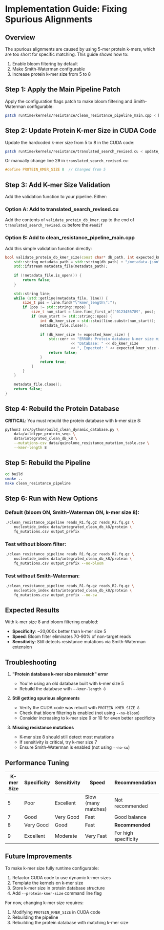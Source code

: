 # Implementation Guide: Fixing Spurious Alignments

## Overview
The spurious alignments are caused by using 5-mer protein k-mers, which are too short for specific matching. This guide shows how to:
1. Enable bloom filtering by default
2. Make Smith-Waterman configurable
3. Increase protein k-mer size from 5 to 8

## Step 1: Apply the Main Pipeline Patch

Apply the configuration flags patch to make bloom filtering and Smith-Waterman configurable:

```bash
patch runtime/kernels/resistance/clean_resistance_pipeline_main.cpp < bloom_and_sw_flags.patch
```

## Step 2: Update Protein K-mer Size in CUDA Code

Update the hardcoded k-mer size from 5 to 8 in the CUDA code:

```bash
patch runtime/kernels/resistance/translated_search_revised.cu < update_protein_kmer_size.patch
```

Or manually change line 29 in `translated_search_revised.cu`:
```cpp
#define PROTEIN_KMER_SIZE 8  // Changed from 5
```

## Step 3: Add K-mer Size Validation

Add the validation function to your pipeline. Either:

### Option A: Add to translated_search_revised.cu
Add the contents of `validate_protein_db_kmer.cpp` to the end of `translated_search_revised.cu` before the `#endif`

### Option B: Add to clean_resistance_pipeline_main.cpp
Add this simple validation function directly:

```cpp
bool validate_protein_db_kmer_size(const char* db_path, int expected_kmer_size) {
    std::string metadata_path = std::string(db_path) + "/metadata.json";
    std::ifstream metadata_file(metadata_path);
    
    if (!metadata_file.is_open()) {
        return false;
    }
    
    std::string line;
    while (std::getline(metadata_file, line)) {
        size_t pos = line.find("\"kmer_length\":");
        if (pos != std::string::npos) {
            size_t num_start = line.find_first_of("0123456789", pos);
            if (num_start != std::string::npos) {
                int db_kmer_size = std::stoi(line.substr(num_start));
                metadata_file.close();
                
                if (db_kmer_size != expected_kmer_size) {
                    std::cerr << "ERROR: Protein database k-mer size mismatch! "
                              << "Database: " << db_kmer_size 
                              << ", Expected: " << expected_kmer_size << std::endl;
                    return false;
                }
                return true;
            }
        }
    }
    
    metadata_file.close();
    return false;
}
```

## Step 4: Rebuild the Protein Database

**CRITICAL**: You must rebuild the protein database with k-mer size 8:

```bash
python3 src/python/build_clean_dynamic_database.py \
    data/wildtype_protein_seqs \
    data/integrated_clean_db_k8 \
    --mutations-csv data/quinolone_resistance_mutation_table.csv \
    --kmer-length 8
```

## Step 5: Rebuild the Pipeline

```bash
cd build
cmake ..
make clean_resistance_pipeline
```

## Step 6: Run with New Options

### Default (bloom ON, Smith-Waterman ON, k-mer size 8):
```bash
./clean_resistance_pipeline reads_R1.fq.gz reads_R2.fq.gz \
    nucleotide_index data/integrated_clean_db_k8/protein \
    fq_mutations.csv output_prefix
```

### Test without bloom filter:
```bash
./clean_resistance_pipeline reads_R1.fq.gz reads_R2.fq.gz \
    nucleotide_index data/integrated_clean_db_k8/protein \
    fq_mutations.csv output_prefix --no-bloom
```

### Test without Smith-Waterman:
```bash
./clean_resistance_pipeline reads_R1.fq.gz reads_R2.fq.gz \
    nucleotide_index data/integrated_clean_db_k8/protein \
    fq_mutations.csv output_prefix --no-sw
```

## Expected Results

With k-mer size 8 and bloom filtering enabled:
- **Specificity**: ~20,000x better than k-mer size 5
- **Speed**: Bloom filter eliminates 70-90% of non-target reads
- **Sensitivity**: Still detects resistance mutations via Smith-Waterman extension

## Troubleshooting

1. **"Protein database k-mer size mismatch" error**
   - You're using an old database built with k-mer size 5
   - Rebuild the database with `--kmer-length 8`

2. **Still getting spurious alignments**
   - Verify the CUDA code was rebuilt with `PROTEIN_KMER_SIZE 8`
   - Check that bloom filtering is enabled (not using `--no-bloom`)
   - Consider increasing to k-mer size 9 or 10 for even better specificity

3. **Missing resistance mutations**
   - K-mer size 8 should still detect most mutations
   - If sensitivity is critical, try k-mer size 7
   - Ensure Smith-Waterman is enabled (not using `--no-sw`)

## Performance Tuning

| K-mer Size | Specificity | Sensitivity | Speed | Recommendation |
|------------|-------------|-------------|-------|----------------|
| 5 | Poor | Excellent | Slow (many matches) | Not recommended |
| 7 | Good | Very Good | Fast | Good balance |
| 8 | Very Good | Good | Fast | **Recommended** |
| 9 | Excellent | Moderate | Very Fast | For high specificity |

## Future Improvements

To make k-mer size fully runtime configurable:
1. Refactor CUDA code to use dynamic k-mer sizes
2. Template the kernels on k-mer size
3. Store k-mer size in protein database structure
4. Add `--protein-kmer-size` command line flag

For now, changing k-mer size requires:
1. Modifying `PROTEIN_KMER_SIZE` in CUDA code
2. Rebuilding the pipeline
3. Rebuilding the protein database with matching k-mer size